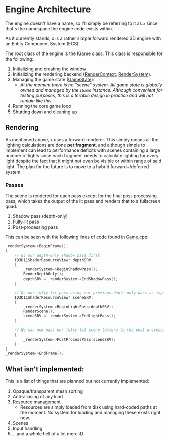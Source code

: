 # Engine Architecture

The engine doesn't have a name, so I'll simply be referring to it as `x` since that's the namespace the engine code exists within.

As it currently stands, x is a rather simple forward rendered 3D engine with an Entity Component System (ECS).

The root class of the engine is the [IGame](Code/Engine/Game.hpp) class. This class is responsible for the following:

1. Initializing and creating the window
2. Initializing the rendering backend ([RenderContext](Code/Engine/RenderContext.hpp), [RenderSystem](Code/Engine/RenderSystem.hpp)).
3. Managing the game state ([GameState](Code/Engine/GameState.hpp)):
	- *At the moment there is no "scene" system. All game state is globally owned and managed by the `IGame` instance. Although convenient for testing purposes, this is a terrible design in practice and will not remain like this.*
4. Running the core game loop
5. Shutting down and cleaning up

## Rendering

As mentioned above, x uses a forward renderer. This simply means all the lighting calculations are done **per fragment**, and although simple to implement can lead to performance deficits with scenes containing a large number of lights since each fragment needs to calculate lighting for every light despite the fact that it might not even be visible or within range of said light. The plan for the future is to move to a hybrid forward+/deferred system.

### Passes

The scene is rendered for each pass except for the final post-processing pass, which takes the output of the lit pass and renders that to a fullscreen quad.

1. Shadow pass (depth-only)
2. Fully-lit pass
3. Post-processing pass

This can be seen with the following lines of code found in [Game.cpp](Code/Engine/Game.cpp):

```cpp
_renderSystem->BeginFrame();
{
    // Do our depth-only shadow pass first
    ID3D11ShaderResourceView* depthSRV;
    {
        _renderSystem->BeginShadowPass();
        RenderDepthOnly();
        depthSRV = _renderSystem->EndShadowPass();
    }

    // Do our fully lit pass using our previous depth-only pass as input for our shadow mapping shader
    ID3D11ShaderResourceView* sceneSRV;
    {
        _renderSystem->BeginLightPass(depthSRV);
        RenderScene();
        sceneSRV = _renderSystem->EndLightPass();
    }

    // We can now pass our fully lit scene texture to the post processing pipeline to be processed and displayed on screen
    {
        _renderSystem->PostProcessPass(sceneSRV);
    }
}
_renderSystem->EndFrame();
```

## What **isn't** implemented:

This is a list of things that are planned but not currently implemented:

1. Opaque/transparent mesh sorting
2. Anti-aliasing of any kind
3. Resource management
	- Resources are simply loaded from disk using hard-coded paths at the moment. No system for loading and managing these exists right now.
4. Scenes
5. Input handling
6. ...and a whole hell of a lot more :D
